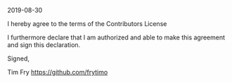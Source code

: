 2019-08-30

I hereby agree to the terms of the Contributors License

I furthermore declare that I am authorized and able to make this
agreement and sign this declaration.

Signed,

Tim Fry
https://github.com/frytimo
